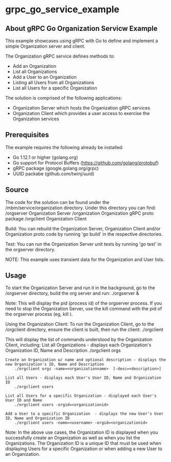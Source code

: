 # grpc_go_service_example

## About gRPC Go Organization Servicw Example

This example showcases using gRPC with Go to define and implement a simple Organization server and client.

The Organization gRPC service defines methods to:
- Add an Organization
- List all Organizations
- Add a User to an Organization
- Listing all Users from all Organizations
- List all Users for a specific Organization

The solution is comprised of the following applications:
- Organization Server which hosts the Organization gRPC services
- Organization Client which provides a user access to exercise the Organization services


## Prerequisites

The example requires the following already be installed:
- Go 1.12.1 or higher (golang.org)
- Go support for Protocol Buffers (https://github.com/golang/protobuf)
- gRPC package (google.golang.org/grpc)
- UUID packabe (github.com/twinj/uuid)


## Source
The code for the solution can be found under the /mbm/service/organization directory. Under this directory you can find:
/orgserver		  Organization Server
/organization 	Organization gRPC proto package
/orgclient		  Organization Client

Build: You can rebuild the Organization Server, Organization Client and/or Organization proto code by running 'go build' in the respective directories.

Test: You can run the Organization Server unit tests by running 'go test' in the orgserver directory. 

NOTE: This example uses transient data for the Organization and User lists. 

## Usage
To start the Organization Server and run it in the background, go to the /orgserver directory, build the org server and run:
	./orgserver &

Note: This will display the pid (process id) of the orgserver process. If you need to stop the Organization Server, use the kill command with the pid of the orgserver process (eg, kill <pid>).


Using the Organization Client:
To run the Organization Client, go to the /orgclient directory, ensure the client is built, then run the client:
	./orgclient

This will display the list of commands understood by the Organization Client, including:
	List all Organizations - displays each Organization's Organization ID, Name and Description
		./orgclient orgs
	 
	Create an Organization w/ name and optional description - displays the new Organization's ID, Name and Description
		./orgclient orgs -name=<organizationname>  [-desc=<description>]
	
	List all Users - displays each User's User ID, Name and Organization ID
		./orgclient users

	List all Users for a specific Organization - displayed each User's User ID and Name
		./orgclient users -orgid=<organizationid>
	
	Add a User to a specific Organization  - displays the new User's User ID, Name and Organization ID
		./orgclient users -name=<username> -orgid=<organizationid>

Note: In the above use cases, the Organization ID is displayed when you successfully create an Organization as well as when you list the Organizations. The Organization ID is a unique ID that must be used when displaying Users for a specific Organization or when adding a new User to an Organization.

